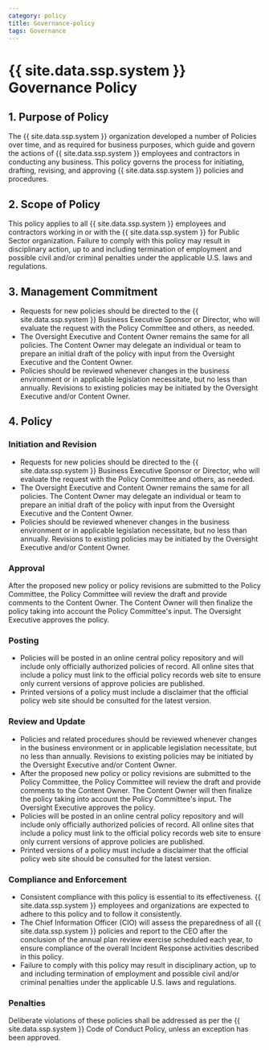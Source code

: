 ```yaml
---
category: policy
title: Governance-policy
tags: Governance
---
```

# {{ site.data.ssp.system }} Governance Policy

## 1. Purpose of Policy
The {{ site.data.ssp.system }} organization developed a number of Policies over time, and as required for business purposes, which guide and govern the actions of {{ site.data.ssp.system }} employees and contractors in conducting any business.  This policy governs the process for initiating, drafting, revising, and approving {{ site.data.ssp.system }} policies and procedures.

## 2. Scope of Policy
This policy applies to all {{ site.data.ssp.system }} employees and contractors working in or with the {{ site.data.ssp.system }} for Public Sector organization. Failure to comply with this policy may result in disciplinary action, up to and including termination of employment and possible civil and/or criminal penalties under the applicable U.S. laws and regulations.

## 3. Management Commitment
* Requests for new policies should be directed to the {{ site.data.ssp.system }} Business Executive Sponsor or Director, who will evaluate the request with the Policy Committee and others, as needed.
* The Oversight Executive and Content Owner remains the same for all policies.  The Content Owner may delegate an individual or team to prepare an initial draft of the policy with input from the Oversight Executive and the Content Owner.
* Policies should be reviewed whenever changes in the business environment or in applicable legislation necessitate, but no less than annually. Revisions to existing policies may be initiated by the Oversight Executive and/or Content Owner.

## 4. Policy
### Initiation and Revision
* Requests for new policies should be directed to the {{ site.data.ssp.system }} Business Executive Sponsor or Director, who will evaluate the request with the Policy Committee and others, as needed.
* The Oversight Executive and Content Owner remains the same for all policies.  The Content Owner may delegate an individual or team to prepare an initial draft of the policy with input from the Oversight Executive and the Content Owner.
* Policies should be reviewed whenever changes in the business environment or in applicable legislation necessitate, but no less than annually. Revisions to existing policies may be initiated by the Oversight Executive and/or Content Owner.

### Approval
After the proposed new policy or policy revisions are submitted to the Policy Committee, the Policy Committee will review the draft and provide comments to the Content Owner. The Content Owner will then finalize the policy taking into account the Policy Committee's input.
The Oversight Executive approves the policy.

### Posting
* Policies will be posted in an online central policy repository and will include only officially authorized policies of record. All online sites that include a policy must link to the official policy records web site to ensure only current versions of approve policies are published.
* Printed versions of a policy must include a disclaimer that the official policy web site should be consulted for the latest version.

### Review and Update
* Policies and related procedures should be reviewed whenever changes in the business environment or in applicable legislation necessitate, but no less than annually. Revisions to existing policies may be initiated by the Oversight Executive and/or Content Owner.
* After the proposed new policy or policy revisions are submitted to the Policy Committee, the Policy Committee will review the draft and provide comments to the Content Owner. The Content Owner will then finalize the policy taking into account the Policy Committee's input. The Oversight Executive approves the policy.
* Policies will be posted in an online central policy repository and will include only officially authorized policies of record. All online sites that include a policy must link to the official policy records web site to ensure only current versions of approve policies are published.
* Printed versions of a policy must include a disclaimer that the official policy web site should be consulted for the latest version.

### Compliance and Enforcement
* Consistent compliance with this policy is essential to its effectiveness. {{ site.data.ssp.system }} employees and organizations are expected to adhere to this policy and to follow it consistently.
* The Chief Information Officer (CIO) will assess the preparedness of all {{ site.data.ssp.system }} policies and report to the CEO after the conclusion of the annual plan review exercise scheduled each year, to ensure compliance of the overall Incident Response activities described in this policy.
* Failure to comply with this policy may result in disciplinary action, up to and including termination of employment and possible civil and/or criminal penalties under the applicable U.S. laws and regulations.

### Penalties
Deliberate violations of these policies shall be addressed as per the {{ site.data.ssp.system }} Code of Conduct Policy, unless an exception has been approved.
